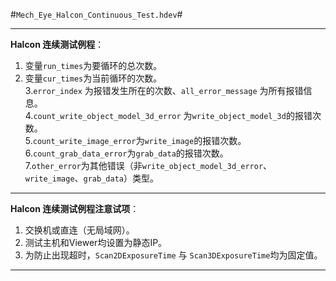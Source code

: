 #`Mech_Eye_Halcon_Continuous_Test.hdev`#

----------
**Halcon 连续测试例程**：  
1. 变量`run_times`为要循环的总次数。   
2. 变量`cur_times`为当前循环的次数。   
3.`error_index` 为报错发生所在的次数、`all_error_message` 为所有报错信息。   
4.`count_write_object_model_3d_error` 为`write_object_model_3d`的报错次数。  
5.`count_write_image_error`为`write_image`的报错次数。  
6.`count_grab_data_error`为`grab_data`的报错次数。  
7.`other_error`为其他错误（非`write_object_model_3d_error`、`write_image`、`grab_data`）类型。

----------

**Halcon 连续测试例程注意试项**：  
1. 交换机或直连（无局域网）。  
2. 测试主机和Viewer均设置为静态IP。  
3. 为防止出现超时，`Scan2DExposureTime` 与 `Scan3DExposureTime`均为固定值。 

----------
